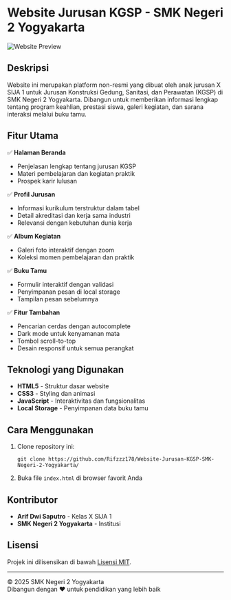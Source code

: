 # Website Jurusan KGSP - SMK Negeri 2 Yogyakarta

![Website Preview](images/preview.jpg)

## Deskripsi

Website ini merupakan platform non-resmi yang dibuat oleh anak jurusan X SIJA 1 untuk Jurusan Konstruksi Gedung, Sanitasi, dan Perawatan (KGSP) di SMK Negeri 2 Yogyakarta. Dibangun untuk memberikan informasi lengkap tentang program keahlian, prestasi siswa, galeri kegiatan, dan sarana interaksi melalui buku tamu.

## Fitur Utama

✅ **Halaman Beranda**  
- Penjelasan lengkap tentang jurusan KGSP  
- Materi pembelajaran dan kegiatan praktik  
- Prospek karir lulusan  

✅ **Profil Jurusan**  
- Informasi kurikulum terstruktur dalam tabel  
- Detail akreditasi dan kerja sama industri  
- Relevansi dengan kebutuhan dunia kerja  

✅ **Album Kegiatan**  
- Galeri foto interaktif dengan zoom  
- Koleksi momen pembelajaran dan praktik  

✅ **Buku Tamu**  
- Formulir interaktif dengan validasi  
- Penyimpanan pesan di local storage  
- Tampilan pesan sebelumnya  

✅ **Fitur Tambahan**  
- Pencarian cerdas dengan autocomplete  
- Dark mode untuk kenyamanan mata  
- Tombol scroll-to-top  
- Desain responsif untuk semua perangkat  

## Teknologi yang Digunakan

- **HTML5** - Struktur dasar website  
- **CSS3** - Styling dan animasi  
- **JavaScript** - Interaktivitas dan fungsionalitas  
- **Local Storage** - Penyimpanan data buku tamu  

## Cara Menggunakan

1. Clone repository ini:
   ```
   git clone https://github.com/Rifzzz178/Website-Jurusan-KGSP-SMK-Negeri-2-Yogyakarta/
   ```
2. Buka file `index.html` di browser favorit Anda

## Kontributor

- **Arif Dwi Saputro** - Kelas X SIJA 1  
- **SMK Negeri 2 Yogyakarta** - Institusi  

## Lisensi

Projek ini dilisensikan di bawah [Lisensi MIT](LICENSE).

---

© 2025 SMK Negeri 2 Yogyakarta  
Dibangun dengan ❤️ untuk pendidikan yang lebih baik
